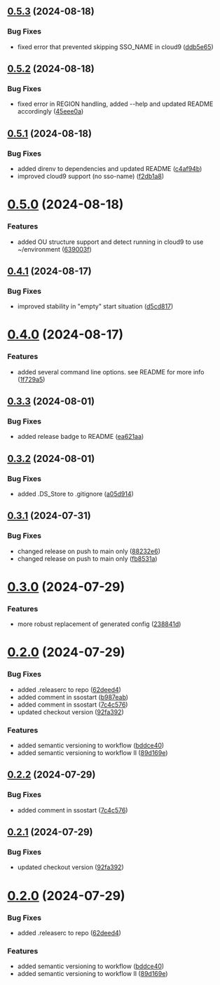 ## [0.5.3](https://github.com/easytocloud/sso-tools/compare/v0.5.2...v0.5.3) (2024-08-18)


### Bug Fixes

* fixed error that prevented skipping SSO_NAME in cloud9 ([ddb5e65](https://github.com/easytocloud/sso-tools/commit/ddb5e65115ca10de7edf8c74fcee34f931c0cc41))

## [0.5.2](https://github.com/easytocloud/sso-tools/compare/v0.5.1...v0.5.2) (2024-08-18)


### Bug Fixes

* fixed error in REGION handling, added --help and updated README accordingly ([45eee0a](https://github.com/easytocloud/sso-tools/commit/45eee0a89a31aab26e7bc76c260e734939e46bbf))

## [0.5.1](https://github.com/easytocloud/sso-tools/compare/v0.5.0...v0.5.1) (2024-08-18)


### Bug Fixes

* added direnv to dependencies and updated README ([c4af94b](https://github.com/easytocloud/sso-tools/commit/c4af94b1de62d5b457134a93def82fd57c85c409))
* improved cloud9 support (no sso-name) ([f2db1a8](https://github.com/easytocloud/sso-tools/commit/f2db1a81c83dac9af96ccb5fdf5864d8cc801963))

# [0.5.0](https://github.com/easytocloud/sso-tools/compare/v0.4.1...v0.5.0) (2024-08-18)


### Features

* added OU structure support and detect running in cloud9 to use ~/environment ([639003f](https://github.com/easytocloud/sso-tools/commit/639003f11448d0d74afc09d6e82411e9f8778f27))

## [0.4.1](https://github.com/easytocloud/sso-tools/compare/v0.4.0...v0.4.1) (2024-08-17)


### Bug Fixes

* improved stability in "empty" start situation ([d5cd817](https://github.com/easytocloud/sso-tools/commit/d5cd8179dbb5c3f4a7dda78724920a2b69bba805))

# [0.4.0](https://github.com/easytocloud/sso-tools/compare/v0.3.3...v0.4.0) (2024-08-17)


### Features

* added several command line options. see README for more info ([1f729a5](https://github.com/easytocloud/sso-tools/commit/1f729a5a885b2ad51d652f646ddd8d9b78d42597))

## [0.3.3](https://github.com/easytocloud/sso-tools/compare/v0.3.2...v0.3.3) (2024-08-01)


### Bug Fixes

* added release badge to README ([ea621aa](https://github.com/easytocloud/sso-tools/commit/ea621aa8d9226a5427be1b5cf35dd9396bf00c6e))

## [0.3.2](https://github.com/easytocloud/sso-tools/compare/v0.3.1...v0.3.2) (2024-08-01)


### Bug Fixes

* added .DS_Store to .gitignore ([a05d914](https://github.com/easytocloud/sso-tools/commit/a05d914331dff09843e97649623f1b17c3af7736))

## [0.3.1](https://github.com/easytocloud/sso-tools/compare/v0.3.0...v0.3.1) (2024-07-31)


### Bug Fixes

* changed release on push to main only ([88232e6](https://github.com/easytocloud/sso-tools/commit/88232e6d22cbb3358e4ce56a8890bb0badf97a08))
* changed release on push to main only ([fb8531a](https://github.com/easytocloud/sso-tools/commit/fb8531a54ea0b24fd862280a343ec1b624c5a5c3))

# [0.3.0](https://github.com/easytocloud/sso-tools/compare/v0.2.0...v0.3.0) (2024-07-29)


### Features

* more robust replacement of generated config ([238841d](https://github.com/easytocloud/sso-tools/commit/238841dcb1e681649170a7cba4e85a4f615fcba4))

# [0.2.0](https://github.com/easytocloud/sso-tools/compare/v0.1.6...v0.2.0) (2024-07-29)


### Bug Fixes

* added .releaserc to repo ([62deed4](https://github.com/easytocloud/sso-tools/commit/62deed43e67f8994ec208cc09f43ac5fecd68472))
* added comment in ssostart ([b987eab](https://github.com/easytocloud/sso-tools/commit/b987eab8c3a96926d928239c21eff65b71dde34b))
* added comment in ssostart ([7c4c576](https://github.com/easytocloud/sso-tools/commit/7c4c576de480bbd83b6b0f81d2d59cc6b2732500))
* updated checkout version ([92fa392](https://github.com/easytocloud/sso-tools/commit/92fa392b9505417a4ba284adb814a7fb23d4e0ce))


### Features

* added semantic versioning to workflow ([bddce40](https://github.com/easytocloud/sso-tools/commit/bddce40e4379626f6d4e16eab48cc81a8bef2023))
* added semantic versioning to workflow II ([89d169e](https://github.com/easytocloud/sso-tools/commit/89d169edeb852aabacb4da6e6423823507148201))

## [0.2.2](https://github.com/easytocloud/sso-tools/compare/v0.2.1...v0.2.2) (2024-07-29)


### Bug Fixes

* added comment in ssostart ([7c4c576](https://github.com/easytocloud/sso-tools/commit/7c4c576de480bbd83b6b0f81d2d59cc6b2732500))

## [0.2.1](https://github.com/easytocloud/sso-tools/compare/v0.2.0...v0.2.1) (2024-07-29)


### Bug Fixes

* updated checkout version ([92fa392](https://github.com/easytocloud/sso-tools/commit/92fa392b9505417a4ba284adb814a7fb23d4e0ce))

# [0.2.0](https://github.com/easytocloud/sso-tools/compare/v0.1.9...v0.2.0) (2024-07-29)


### Bug Fixes

* added .releaserc to repo ([62deed4](https://github.com/easytocloud/sso-tools/commit/62deed43e67f8994ec208cc09f43ac5fecd68472))


### Features

* added semantic versioning to workflow ([bddce40](https://github.com/easytocloud/sso-tools/commit/bddce40e4379626f6d4e16eab48cc81a8bef2023))
* added semantic versioning to workflow II ([89d169e](https://github.com/easytocloud/sso-tools/commit/89d169edeb852aabacb4da6e6423823507148201))
